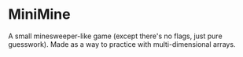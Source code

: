# MiniMine
A small minesweeper-like game (except there's no flags, just pure guesswork). Made as a way to practice with multi-dimensional arrays.
